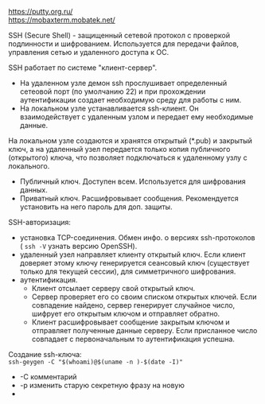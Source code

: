https://putty.org.ru/  
https://mobaxterm.mobatek.net/

SSH (Secure Shell) - защищенный сетевой протокол с проверкой подлинности и шифрованием. Используется для передачи файлов, управления сетью и удаленного доступа к ОС.  

SSH работает по системе "клиент-сервер".  
- На удаленном узле демон ssh прослушивает определенный сетеовой порт (по умолчанию 22) и при прохождении аутентификации создает необходимую среду для работы с ним.  
- На локальном узле устанавливается ssh-клиент. Он взаимодействует с удаленным узлом и передает ему необходимые данные.

На локальном узле создаются и хранятся открытый (*.pub) и закрытый ключ, а на удаленный узел передается только копия публичного (открытого) ключа, что позволяет подключаться к удаленному узлу с локального.
- Публичный ключ. Доступен всем. Используется для шифрования данных.
- Приватный ключ. Расшифровывает сообщения. Рекомендуется установить на него пароль для доп. защиты.

SSH-авторизация:  
- установка TCP-соединения. Обмен инфо. о версиях ssh-протоколов ( `ssh -V`  узнать версию OpenSSH).
- удаленный узел направляет клиенту открытый ключ. Если клиент доверяет этому ключу генерируется сеансовый ключ (существует только для текущей сессии), для симметричного шифрования.
- аутентификация.  
    - Клиент отсылает серверу свой открытый ключ.  
    - Сервер проверяет его со своим списком открытых ключей. Если совпадение найдено, сервер генерирует случайное число, шифрует его открытым ключом и отправляет обратно.
    - Клиент расшифровывает сообщение закрытым ключом и отправляет полученные данные серверу. Если присланное число совпадает с первоначальным то аутентификация успешна. 

Создание ssh-ключа:  
```ssh-geygen -C "$(whoami)@$(uname -n )-$(date -I)"```  
- -C комментарий
- -p изменить старую секретную фразу на новую
-   

